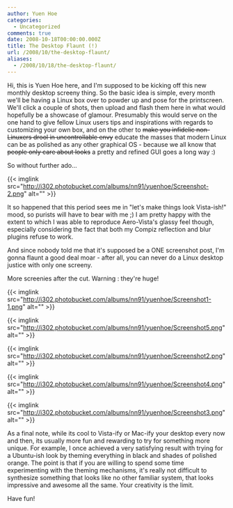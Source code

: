 ```yaml
---
author: Yuen Hoe
categories:
  - Uncategorized
comments: true
date: 2008-10-18T00:00:00.000Z
title: The Desktop Flaunt (!)
url: /2008/10/the-desktop-flaunt/
aliases:
  - /2008/10/18/the-desktop-flaunt/
---
```


Hi, this is Yuen Hoe here, and I'm supposed to be kicking off this new monthly desktop screeny thing. So the basic idea is simple, every month we'll be having a Linux box over to powder up and pose for the printscreen. We'll click a couple of shots, then upload and flash them here in what would hopefully be a showcase of glamour. Presumably this would serve on the one hand to give fellow Linux users tips and inspirations with regards to customizing your own box, and on the other to <del>make you infidelic non-Linuxers drool in uncontrollable envy</del> educate the masses that modern Linux can be as polished as any other graphical OS - because we all know that <del>people only care about looks</del> a pretty and refined GUI goes a long way :)

So without further ado...

{{< imglink src="http://i302.photobucket.com/albums/nn91/yuenhoe/Screenshot-2.png" alt="" >}}

It so happened that this period sees me in "let's make things look Vista-ish!" mood, so purists will have to bear with me ;) I am pretty happy with the extent to which I was able to reproduce Aero-Vista's glassy feel though, especially considering the fact that both my Compiz reflection and blur plugins refuse to work.

And since nobody told me that it's supposed be a ONE screenshot post, I'm gonna flaunt a good deal moar - after all, you can never do a Linux desktop justice with only one screeny.

More screenies after the cut. Warning : they're huge!
<!--more-->
{{< imglink src="http://i302.photobucket.com/albums/nn91/yuenhoe/Screenshot1-1.png" alt="" >}}

{{< imglink src="http://i302.photobucket.com/albums/nn91/yuenhoe/Screenshot5.png" alt="" >}}

{{< imglink src="http://i302.photobucket.com/albums/nn91/yuenhoe/Screenshot2.png" alt="" >}}

{{< imglink src="http://i302.photobucket.com/albums/nn91/yuenhoe/Screenshot4.png" alt="" >}}

{{< imglink src="http://i302.photobucket.com/albums/nn91/yuenhoe/Screenshot3.png" alt="" >}}

As a final note, while its cool to Vista-ify or Mac-ify your desktop every now and then, its usually more fun and rewarding to try for something more unique. For example, I once achieved a very satisfying result with trying for a Ubuntu-ish look by theming everything in black and shades of polished orange. The point is that if you are willing to spend some time experimenting with the theming mechanisms, it's really not difficult to synthesize something that looks like no other familiar system, that looks impressive and awesome all the same. Your creativity is the limit.

Have fun!
